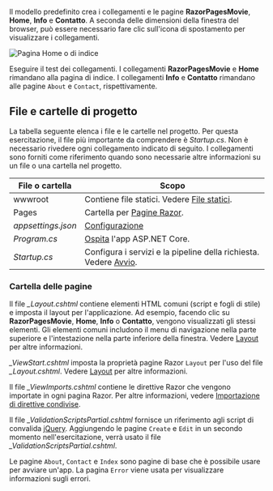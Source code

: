 Il modello predefinito crea i collegamenti e le pagine **RazorPagesMovie**, **Home**, **Info** e **Contatto**. A seconda delle dimensioni della finestra del browser, può essere necessario fare clic sull'icona di spostamento per visualizzare i collegamenti.

![Pagina Home o di indice](../../tutorials/razor-pages/razor-pages-start/_static/home2.png)

Eseguire il test dei collegamenti. I collegamenti **RazorPagesMovie** e **Home** rimandano alla pagina di indice. I collegamenti **Info** e **Contatto** rimandano alle pagine `About` e `Contact`, rispettivamente.

## <a name="project-files-and-folders"></a>File e cartelle di progetto

La tabella seguente elenca i file e le cartelle nel progetto. Per questa esercitazione, il file più importante da comprendere è *Startup.cs*. Non è necessario rivedere ogni collegamento indicato di seguito. I collegamenti sono forniti come riferimento quando sono necessarie altre informazioni su un file o una cartella nel progetto.

| File o cartella              | Scopo |
| ----------------- | ------------ | 
| wwwroot | Contiene file statici. Vedere [File statici](xref:fundamentals/static-files). |
| Pages | Cartella per [Pagine Razor](xref:mvc/razor-pages/index). | 
| *appsettings.json* | [Configurazione](xref:fundamentals/configuration/index) |
| *Program.cs* | [Ospita](xref:fundamentals/hosting) l'app ASP.NET Core.|
| *Startup.cs* | Configura i servizi e la pipeline della richiesta. Vedere [Avvio](xref:fundamentals/startup).|

### <a name="the-pages-folder"></a>Cartella delle pagine

Il file *_Layout.cshtml* contiene elementi HTML comuni (script e fogli di stile) e imposta il layout per l'applicazione. Ad esempio, facendo clic su **RazorPagesMovie**, **Home**, **Info** o **Contatto**, vengono visualizzati gli stessi elementi. Gli elementi comuni includono il menu di navigazione nella parte superiore e l'intestazione nella parte inferiore della finestra. Vedere [Layout](xref:mvc/views/layout) per altre informazioni.

*_ViewStart.cshtml* imposta la proprietà pagine Razor `Layout` per l'uso del file *_Layout.cshtml*. Vedere [Layout](xref:mvc/views/layout) per altre informazioni.

Il file *_ViewImports.cshtml* contiene le direttive Razor che vengono importate in ogni pagina Razor. Per altre informazioni, vedere [Importazione di direttive condivise](xref:mvc/views/layout#importing-shared-directives).

Il file *_ValidationScriptsPartial.cshtml* fornisce un riferimento agli script di convalida [jQuery](https://jquery.com/). Aggiungendo le pagine `Create` e `Edit` in un secondo momento nell'esercitazione, verrà usato il file *_ValidationScriptsPartial.cshtml*.

Le pagine `About`, `Contact` e `Index` sono pagine di base che è possibile usare per avviare un'app. La pagina `Error` viene usata per visualizzare informazioni sugli errori.